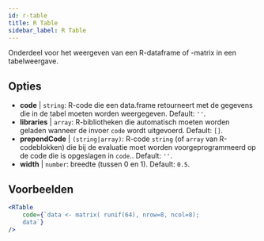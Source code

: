 ```yaml
---
id: r-table
title: R Table
sidebar_label: R Table
---
```


Onderdeel voor het weergeven van een R-dataframe of -matrix in een tabelweergave.

## Opties

* __code__ | `string`: R-code die een data.frame retourneert met de gegevens die in de tabel moeten worden weergegeven. Default: `''`.
* __libraries__ | `array`: R-bibliotheken die automatisch moeten worden geladen wanneer de invoer `code` wordt uitgevoerd. Default: `[]`.
* __prependCode__ | `(string|array)`: R-code `string` (of `array` van R-codeblokken) die bij de evaluatie moet worden voorgeprogrammeerd op de code die is opgeslagen in `code`.. Default: `''`.
* __width__ | `number`: breedte (tussen 0 en 1). Default: `0.5`.


## Voorbeelden

```jsx live
<RTable
    code={`data <- matrix( runif(64), nrow=8, ncol=8); 
    data`}
/>
```


